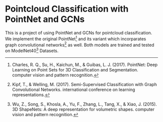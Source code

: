 # Pointcloud Classification with PointNet and GCNs

This is a project of using PointNet and GCNs for pointcloud classification. We implement the original PointNet[^1] and its variant which incorparates graph convolutional networks[^2] as well. Both models are trained and tested on ModelNet40[^3] Datasets.


[^1]:Charles, R. Q., Su, H., Kaichun, M., & Guibas, L. J. (2017). PointNet: Deep Learning on Point Sets for 3D Classification and Segmentation. computer vision and pattern recognition.
[^2]:Kipf, T., & Welling, M. (2017). Semi-Supervised Classification with Graph Convolutional Networks. international conference on learning representations.
[^3]:Wu, Z., Song, S., Khosla, A., Yu, F., Zhang, L., Tang, X., & Xiao, J. (2015). 3D ShapeNets: A deep representation for volumetric shapes. computer vision and pattern recognition.
